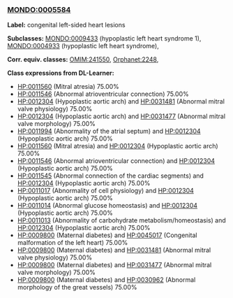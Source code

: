 
### [MONDO:0005584](http://purl.obolibrary.org/obo/MONDO_0005584)
**Label:** congenital left-sided heart lesions

**Subclasses:** [MONDO:0009433](http://purl.obolibrary.org/obo/MONDO_0009433) (hypoplastic left heart syndrome 1), [MONDO:0004933](http://purl.obolibrary.org/obo/MONDO_0004933) (hypoplastic left heart syndrome), 

**Corr. equiv. classes:** [OMIM:241550](http://purl.obolibrary.org/obo/OMIM_241550), [Orphanet:2248](http://www.orpha.net/ORDO/Orphanet_2248), 

**Class expressions from DL-Learner:**

- [HP:0011560](http://purl.obolibrary.org/obo/HP_0011560) (Mitral atresia) 75.00%
- [HP:0011546](http://purl.obolibrary.org/obo/HP_0011546) (Abnormal atrioventricular connection) 75.00%
- [HP:0012304](http://purl.obolibrary.org/obo/HP_0012304) (Hypoplastic aortic arch) and [HP:0031481](http://purl.obolibrary.org/obo/HP_0031481) (Abnormal mitral valve physiology) 75.00%
- [HP:0012304](http://purl.obolibrary.org/obo/HP_0012304) (Hypoplastic aortic arch) and [HP:0031477](http://purl.obolibrary.org/obo/HP_0031477) (Abnormal mitral valve morphology) 75.00%
- [HP:0011994](http://purl.obolibrary.org/obo/HP_0011994) (Abnormality of the atrial septum) and [HP:0012304](http://purl.obolibrary.org/obo/HP_0012304) (Hypoplastic aortic arch) 75.00%
- [HP:0011560](http://purl.obolibrary.org/obo/HP_0011560) (Mitral atresia) and [HP:0012304](http://purl.obolibrary.org/obo/HP_0012304) (Hypoplastic aortic arch) 75.00%
- [HP:0011546](http://purl.obolibrary.org/obo/HP_0011546) (Abnormal atrioventricular connection) and [HP:0012304](http://purl.obolibrary.org/obo/HP_0012304) (Hypoplastic aortic arch) 75.00%
- [HP:0011545](http://purl.obolibrary.org/obo/HP_0011545) (Abnormal connection of the cardiac segments) and [HP:0012304](http://purl.obolibrary.org/obo/HP_0012304) (Hypoplastic aortic arch) 75.00%
- [HP:0011017](http://purl.obolibrary.org/obo/HP_0011017) (Abnormality of cell physiology) and [HP:0012304](http://purl.obolibrary.org/obo/HP_0012304) (Hypoplastic aortic arch) 75.00%
- [HP:0011014](http://purl.obolibrary.org/obo/HP_0011014) (Abnormal glucose homeostasis) and [HP:0012304](http://purl.obolibrary.org/obo/HP_0012304) (Hypoplastic aortic arch) 75.00%
- [HP:0011013](http://purl.obolibrary.org/obo/HP_0011013) (Abnormality of carbohydrate metabolism/homeostasis) and [HP:0012304](http://purl.obolibrary.org/obo/HP_0012304) (Hypoplastic aortic arch) 75.00%
- [HP:0009800](http://purl.obolibrary.org/obo/HP_0009800) (Maternal diabetes) and [HP:0045017](http://purl.obolibrary.org/obo/HP_0045017) (Congenital malformation of the left heart) 75.00%
- [HP:0009800](http://purl.obolibrary.org/obo/HP_0009800) (Maternal diabetes) and [HP:0031481](http://purl.obolibrary.org/obo/HP_0031481) (Abnormal mitral valve physiology) 75.00%
- [HP:0009800](http://purl.obolibrary.org/obo/HP_0009800) (Maternal diabetes) and [HP:0031477](http://purl.obolibrary.org/obo/HP_0031477) (Abnormal mitral valve morphology) 75.00%
- [HP:0009800](http://purl.obolibrary.org/obo/HP_0009800) (Maternal diabetes) and [HP:0030962](http://purl.obolibrary.org/obo/HP_0030962) (Abnormal morphology of the great vessels) 75.00%


